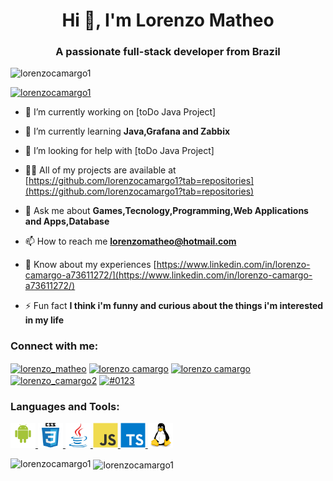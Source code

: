 <h1 align="center">Hi 👋, I'm Lorenzo Matheo</h1>
<h3 align="center">A passionate full-stack developer from Brazil</h3>

<p align="left"> <img src="https://komarev.com/ghpvc/?username=lorenzocamargo1&label=Profile%20views&color=0e75b6&style=flat" alt="lorenzocamargo1" /> </p>

<p align="left"> <a href="https://github.com/ryo-ma/github-profile-trophy"><img src="https://github-profile-trophy.vercel.app/?username=lorenzocamargo1" alt="lorenzocamargo1" /></a> </p>


- 🔭 I’m currently working on [toDo Java Project]

- 🌱 I’m currently learning **Java,Grafana and Zabbix**

- 🤝 I’m looking for help with [toDo Java Project]

- 👨‍💻 All of my projects are available at [https://github.com/lorenzocamargo1?tab=repositories](https://github.com/lorenzocamargo1?tab=repositories)

- 💬 Ask me about **Games,Tecnology,Programming,Web Applications and Apps,Database**

- 📫 How to reach me **lorenzomatheo@hotmail.com**

- 📄 Know about my experiences [https://www.linkedin.com/in/lorenzo-camargo-a73611272/](https://www.linkedin.com/in/lorenzo-camargo-a73611272/)

- ⚡ Fun fact **I think i'm funny and curious about the things i'm interested in my life**

<h3 align="left">Connect with me:</h3>
<p align="left">
<a href="https://twitter.com/lorenzo_matheo" target="blank"><img align="center" src="https://raw.githubusercontent.com/rahuldkjain/github-profile-readme-generator/master/src/images/icons/Social/twitter.svg" alt="lorenzo_matheo" height="30" width="40" /></a>
<a href="https://linkedin.com/in/lorenzo camargo" target="blank"><img align="center" src="https://raw.githubusercontent.com/rahuldkjain/github-profile-readme-generator/master/src/images/icons/Social/linked-in-alt.svg" alt="lorenzo camargo" height="30" width="40" /></a>
<a href="https://fb.com/lorenzo camargo" target="blank"><img align="center" src="https://raw.githubusercontent.com/rahuldkjain/github-profile-readme-generator/master/src/images/icons/Social/facebook.svg" alt="lorenzo camargo" height="30" width="40" /></a>
<a href="https://instagram.com/lorenzo_camargo2" target="blank"><img align="center" src="https://raw.githubusercontent.com/rahuldkjain/github-profile-readme-generator/master/src/images/icons/Social/instagram.svg" alt="lorenzo_camargo2" height="30" width="40" /></a>
<a href="https://discord.gg/#0123" target="blank"><img align="center" src="https://raw.githubusercontent.com/rahuldkjain/github-profile-readme-generator/master/src/images/icons/Social/discord.svg" alt="#0123" height="30" width="40" /></a>
</p>

<h3 align="left">Languages and Tools:</h3>
<p align="left"> <a href="https://developer.android.com" target="_blank" rel="noreferrer"> <img src="https://raw.githubusercontent.com/devicons/devicon/master/icons/android/android-original-wordmark.svg" alt="android" width="40" height="40"/> </a> <a href="https://www.w3schools.com/css/" target="_blank" rel="noreferrer"> <img src="https://raw.githubusercontent.com/devicons/devicon/master/icons/css3/css3-original-wordmark.svg" alt="css3" width="40" height="40"/> </a> <a href="https://www.java.com" target="_blank" rel="noreferrer"> <img src="https://raw.githubusercontent.com/devicons/devicon/master/icons/java/java-original.svg" alt="java" width="40" height="40"/> </a> <a href="https://developer.mozilla.org/en-US/docs/Web/JavaScript" target="_blank" rel="noreferrer"> <img src="https://raw.githubusercontent.com/devicons/devicon/master/icons/javascript/javascript-original.svg" alt="javascript" width="40" height="40"/> </a> <a href="https://www.typescriptlang.org/docs/handbook/typescript-from-scratch.html" target="_blank" rel="noreferrer"> <img src="https://raw.githubusercontent.com/devicons/devicon/master/icons/typescript/typescript-original.svg" alt="typescript" width="40" height="40"/> </a> <a href="https://www.linux.org/" target="_blank" rel="noreferrer"> <img src="https://raw.githubusercontent.com/devicons/devicon/master/icons/linux/linux-original.svg" alt="linux" width="40" height="40"/> </a> </p>

<p><img align="left" src="https://github-readme-stats.vercel.app/api/top-langs?username=lorenzocamargo1&show_icons=true&locale=en&layout=compact" alt="lorenzocamargo1" /></p>

<p>&nbsp;<img align="center" src="https://github-readme-stats.vercel.app/api?username=lorenzocamargo1&show_icons=true&locale=en" alt="lorenzocamargo1" /></p>



